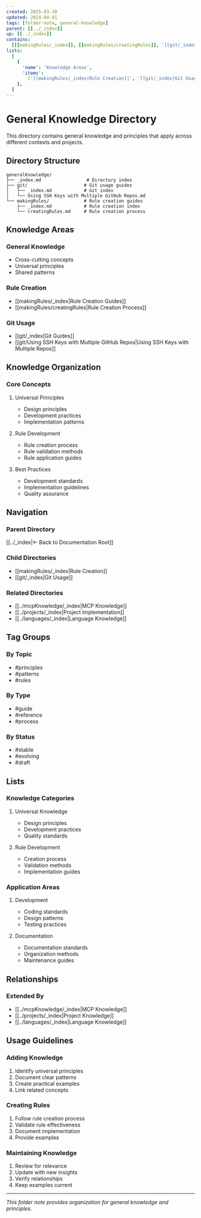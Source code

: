 ```yaml
---
created: 2025-03-30
updated: 2024-04-01
tags: [folder-note, general-knowledge]
parent: [[../_index]]
up: [[../_index]]
contains:
  [[[makingRules/_index]], [[makingRules/creatingRules]], '[[git/_index]]']
lists:
  [
    {
      'name': 'Knowledge Areas',
      'items':
        ['[[makingRules/_index|Rule Creation]]', '[[git/_index|Git Usage]]'],
    },
  ]
---
```


# General Knowledge Directory

This directory contains general knowledge and principles that apply across different contexts and projects.

## Directory Structure

```
generalKnowledge/
├── _index.md                 # Directory index
├── git/                     # Git usage guides
│   ├── _index.md            # Git index
│   └── Using SSH Keys with Multiple GitHub Repos.md
└── makingRules/             # Rule creation guides
    ├── _index.md            # Rule creation index
    └── creatingRules.md     # Rule creation process
```

## Knowledge Areas

### General Knowledge

- Cross-cutting concepts
- Universal principles
- Shared patterns

### Rule Creation

- [[makingRules/_index|Rule Creation Guides]]
- [[makingRules/creatingRules|Rule Creation Process]]

### Git Usage

- [[git/_index|Git Guides]]
- [[git/Using SSH Keys with Multiple GitHub Repos|Using SSH Keys with Multiple Repos]]

## Knowledge Organization

### Core Concepts

1. Universal Principles

   - Design principles
   - Development practices
   - Implementation patterns

2. Rule Development

   - Rule creation process
   - Rule validation methods
   - Rule application guides

3. Best Practices
   - Development standards
   - Implementation guidelines
   - Quality assurance

## Navigation

### Parent Directory

[[../_index|← Back to Documentation Root]]

### Child Directories

- [[makingRules/_index|Rule Creation]]
- [[git/_index|Git Usage]]

### Related Directories

- [[../mcpKnowledge/_index|MCP Knowledge]]
- [[../projects/_index|Project Implementation]]
- [[../languages/_index|Language Knowledge]]

## Tag Groups

### By Topic

- #principles
- #patterns
- #rules

### By Type

- #guide
- #reference
- #process

### By Status

- #stable
- #evolving
- #draft

## Lists

### Knowledge Categories

1. Universal Knowledge

   - Design principles
   - Development practices
   - Quality standards

2. Rule Development
   - Creation process
   - Validation methods
   - Implementation guides

### Application Areas

1. Development

   - Coding standards
   - Design patterns
   - Testing practices

2. Documentation
   - Documentation standards
   - Organization methods
   - Maintenance guides

## Relationships

### Extended By

- [[../mcpKnowledge/_index|MCP Knowledge]]
- [[../projects/_index|Project Knowledge]]
- [[../languages/_index|Language Knowledge]]

## Usage Guidelines

### Adding Knowledge

1. Identify universal principles
2. Document clear patterns
3. Create practical examples
4. Link related concepts

### Creating Rules

1. Follow rule creation process
2. Validate rule effectiveness
3. Document implementation
4. Provide examples

### Maintaining Knowledge

1. Review for relevance
2. Update with new insights
3. Verify relationships
4. Keep examples current

---

_This folder note provides organization for general knowledge and principles._
